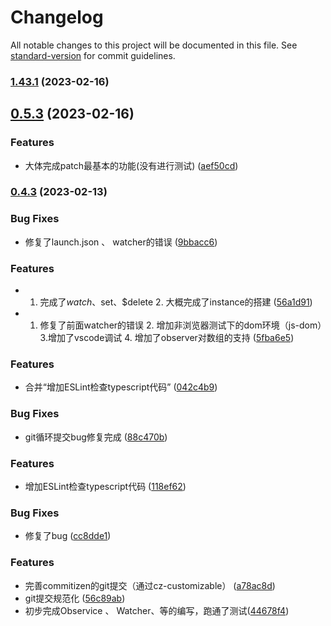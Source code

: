 # Changelog

All notable changes to this project will be documented in this file. See [standard-version](https://github.com/conventional-changelog/standard-version) for commit guidelines.

### [1.43.1](https://github.com/LPZ0058/vue2-study/compare/v1.43.0...v1.43.1) (2023-02-16)

## [0.5.3](https://github.com/LPZ0058/vue2-study/compare/v1.42.1...v1.43.0) (2023-02-16)


### Features

* 大体完成patch最基本的功能(没有进行测试) ([aef50cd](https://github.com/LPZ0058/vue2-study/commit/aef50cd3358f5d765ad793113ff98cd23e2b3f9e))

### [0.4.3](https://github.com/LPZ0058/vue2-study/compare/v1.42.0...v1.42.1) (2023-02-13)


### Bug Fixes

* 修复了launch.json 、 watcher的错误 ([9bbacc6](https://github.com/LPZ0058/vue2-study/commit/9bbacc69db97e2bd0cf0035fab241aa45bd2de57))


### Features

* 1. 完成了$watch、$set、$delete 2. 大概完成了instance的搭建 ([56a1d91](https://github.com/LPZ0058/vue2-study/commit/56a1d915df8bd1fb8ac44035a5a06206c0f79906))
* 1. 修复了前面watcher的错误 2. 增加非浏览器测试下的dom环境（js-dom）3.增加了vscode调试 4. 增加了observer对数组的支持 ([5fba6e5](https://github.com/LPZ0058/vue2-study/commit/5fba6e5d823b0259626acd360473f0158b91d60a))



### Features

* 合并“增加ESLint检查typescript代码” ([042c4b9](https://github.com/LPZ0058/vue2-study/commit/042c4b946555bcf922d510af2335d24a6895c3de))


### Bug Fixes

* git循环提交bug修复完成 ([88c470b](https://github.com/LPZ0058/vue2-study/commit/88c470b0515d2abf17286a46d1d9a2f5fa633841))


### Features

* 增加ESLint检查typescript代码 ([118ef62](https://github.com/LPZ0058/vue2-study/commit/118ef629fb5bda9218230b3f4b7c71f916efe577))


### Bug Fixes

* 修复了bug ([cc8dde1](https://github.com/LPZ0058/vue2-study/commit/cc8dde1137a42603abfa4a088efe6005caad71e7))


### Features

* 完善commitizen的git提交（通过cz-customizable） ([a78ac8d](https://github.com/LPZ0058/vue2-study/commit/a78ac8d437d25dd66cac2f673105fb1dcb2c52d5))
* git提交规范化 ([56c89ab](https://github.com/LPZ0058/vue2-study/commit/56c89abf8bd059f19508fa058ee5a29a1e68c93a))
* 初步完成Observice 、 Watcher、等的编写，跑通了测试([44678f4](https://github.com/LPZ0058/vue2-study/commit/44678f49f3492b10f063d502b408907ad820787a))
